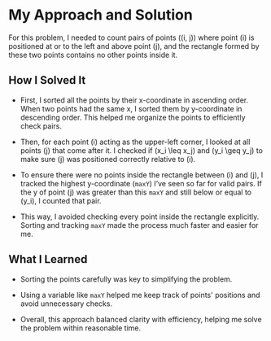 # My Approach and Solution

For this problem, I needed to count pairs of points \((i, j)\) where point \(i\) is positioned at or to the left and above point \(j\), and the rectangle formed by these two points contains no other points inside it.

## How I Solved It

- First, I sorted all the points by their x-coordinate in ascending order. When two points had the same x, I sorted them by y-coordinate in descending order. This helped me organize the points to efficiently check pairs.

- Then, for each point \(i\) acting as the upper-left corner, I looked at all points \(j\) that come after it. I checked if \(x_i \leq x_j\) and \(y_i \geq y_j\) to make sure \(j\) was positioned correctly relative to \(i\).

- To ensure there were no points inside the rectangle between \(i\) and \(j\), I tracked the highest y-coordinate (`maxY`) I’ve seen so far for valid pairs. If the y of point \(j\) was greater than this `maxY` and still below or equal to \(y_i\), I counted that pair.

- This way, I avoided checking every point inside the rectangle explicitly. Sorting and tracking `maxY` made the process much faster and easier for me.

## What I Learned

- Sorting the points carefully was key to simplifying the problem.

- Using a variable like `maxY` helped me keep track of points' positions and avoid unnecessary checks.

- Overall, this approach balanced clarity with efficiency, helping me solve the problem within reasonable time.

